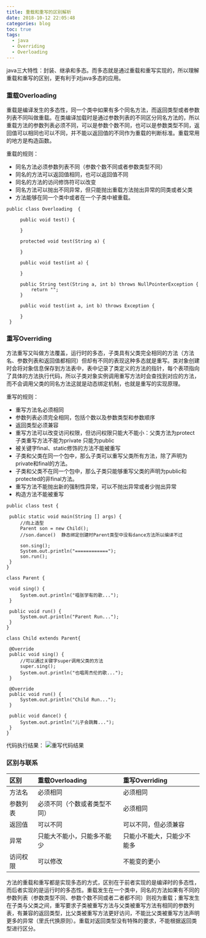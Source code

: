 ```yaml
---
title: 重载和重写的区别解析
date: 2018-10-12 22:05:48
categories: blog
toc: true
tags:
  - java
  - Overriding
  - Overloading
---
```

java三大特性：封装、继承和多态。而多态就是通过重载和重写实现的，所以理解重载和重写的区别，更有利于对java多态的应用。

### 重载Overloading
重载是编译发生的多态性，同一个类中如果有多个同名方法，而返回类型或者参数列表不同叫做重载。在类编译加载时是通过参数列表的不同区分同名方法的，所以重载方法的参数列表必须不同，可以是参数个数不同，也可以是参数类型不同，返回值可以相同也可以不同，并不能以返回值的不同作为重载的判断标准。重载常用的地方是构造函数。

 <!--more-->
重载的规则：
 + 同名方法必须参数列表不同（参数个数不同或者参数类型不同）
 + 同名的方法可以返回值相同，也可以返回值不同
 + 同名的方法的访问修饰符可以改变
 + 同名方法可以抛出不同异常，但只能抛出重载方法抛出异常的同类或者父类
 + 方法能够在同一个类中或者在一个子类中被重载。
 
```
public class Overloading  {
 
     public void test() {
 
     }
 
     protected void test(String a) {
 
     }
 
     public void test(int a) {
         
     }
 
     public String test(String a, int b) throws NullPointerException {
         return "";
     }
 
     public void test(int a, int b) throws Exception {
 
     }
 }
```

### 重写Overriding
方法重写又叫做方法覆盖，运行时的多态，子类具有父类完全相同的方法（方法名、参数列表和返回值都相同）但却有不同的表现这种多态就是重写。类对象创建时会将对象信息保存到方法表中，表中记录了类定义的方法的指针，每个表项指向了具体的方法执行代码，所以子类对象实例调用重写方法时会查找到对应的方法，而不会调用父类的同名方法这就是动态绑定机制，也就是重写的实现原理。

重写的规则：
 + 重写方法名必须相同
 + 参数列表必须完全相同，包括个数以及参数类型和参数顺序
 + 返回类型必须兼容
 + 重写方法可以改变访问权限，但访问权限只能大不能小：父类方法为protect  子类重写方法不能为private  只能为public
 + 被关键字final、static修饰的方法不能被重写
 + 子类和父类在同一个包中，那么子类可以重写父类所有方法，除了声明为private和final的方法。
 + 子类和父类不在同一个包中，那么子类只能够重写父类的声明为public和protected的非final方法。
 + 重写方法不能抛出新的强制性异常，可以不抛出异常或者少抛出异常
 + 构造方法不能被重写
 
```
public class test {

 public static void main(String [] args) {
     //向上造型
     Parent son = new Child();
     //son.dance()  静态绑定创建时Parent类型中没有dance方法所以编译不过

     son.sing();
     System.out.println("============");
     son.run();
 }
}

class Parent {

 void sing() {
     System.out.println("唱张学有的歌...");
 }

 public void run() {
     System.out.println("Parent Run...");
 }
}

class Child extends Parent{

 @Override
 public void sing() {
     //可以通过关键字super调用父类的方法
     super.sing();
     System.out.println("也唱周杰伦的歌...");
 }

 @Override
 public void run() {
     System.out.println("Child Run...");
 }

 public void dance() {
     System.out.println("儿子会跳舞...");
 }
}
```
 代码执行结果：
 ![重写代码结果](/assets/img/overrideResult.png)
 
 ### 区别与联系
| 区别   | 重载Overloading   | 重写Overriding   |
| :------ | :------ | :------ |
| 方法名 | 必须相同 | 必须相同 |
| 参数列表 | 必须不同（个数或者类型不同） | 必须相同 |
| 返回值 | 可以不同 | 可以不同，但必须兼容 |
| 异常 | 只能大不能小，只能多不能少 | 只能小不能大，只能少不能多 |
| 访问权限 | 可以修改 | 不能变的更小 |
 方法的重载和重写都是实现多态的方式，区别在于前者实现的是编译时的多态性，而后者实现的是运行时的多态性。重载发生在一个类中，同名的方法如果有不同的参数列表（参数类型不同、参数个数不同或者二者都不同）则视为重载；重写发生在子类与父类之间，重写要求子类被重写方法与父类被重写方法有相同的参数列表，有兼容的返回类型，比父类被重写方法更好访问，不能比父类被重写方法声明更多的异常（里氏代换原则）。重载对返回类型没有特殊的要求，不能根据返回类型进行区分。

